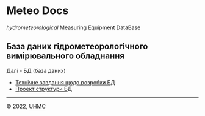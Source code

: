 # Meteo Docs
_hydrometeorological_ Measuring Equipment DataBase

## База даних гідрометеорологічного вимірювального обладнання

Далі - БД (база даних)

- [Технічне завдання щодо розробки БД](product_requirements_document)
- [Проект структури БД](db_project)


---
&copy; 2022, [UHMC](https://meteo.gov.ua/)
